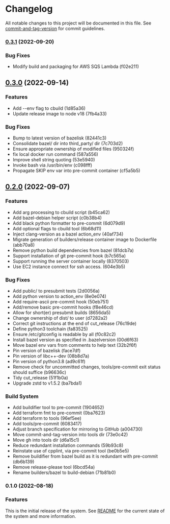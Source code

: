 # Changelog

All notable changes to this project will be documented in this file. See [commit-and-tag-version](https://github.com/absolute-version/commit-and-tag-version) for commit guidelines.

### [0.3.1](https://github.com/privacysandbox/fledge-key-value-service/compare/release-0.3.0...release-0.3.1) (2022-09-20)


### Bug Fixes

* Modify build and packaging for AWS SQS Lambda (f02e211)

## [0.3.0](https://github.com/privacysandbox/fledge-key-value-service/compare/release-0.2.0...release-0.3.0) (2022-09-14)


### Features

* Add --env flag to cbuild (1d85a36)
* Update release image to node v18 (7fb4a33)


### Bug Fixes

* Bump to latest version of bazelisk (82441c3)
* Consolidate bazel/ dir into third_party/ dir (7c703d2)
* Ensure appropriate ownership of modified files (950324f)
* fix local docker run command (587a556)
* Improve shell string quoting (53e5940)
* Invoke bash via /usr/bin/env (c098fff)
* Propagate SKIP env var into pre-commit container (cf5a5b5)

## [0.2.0](https://github.com/privacysandbox/fledge-key-value-service/compare/release-0.1.0...release-0.2.0) (2022-09-07)


### Features

* Add arg processing to cbuild script (b45ca62)
* Add bazel-debian helper script (c0b38b4)
* Add black python formatter to pre-commit (6d079d9)
* Add optional flags to cbuild tool (6b68d11)
* Inject clang-version as a bazel action_env (40af734)
* Migrate generation of builders/release container image to Dockerfile (abb70a8)
* Remove python build dependencies from bazel (81dcb7a)
* Support installation of git pre-commit hook (b7c565a)
* Support running the server container locally (8370503)
* Use EC2 instance connect for ssh access. (604e3b5)


### Bug Fixes

* Add public/ to presubmit tests (2d0056a)
* Add python version to action_env (8e0e074)
* Add require-ascii pre-commit hook (50eb751)
* Add/remove basic pre-commit hooks (f8e46cd)
* Allow for short(er) presubmit builds (8656da5)
* Change ownership of dist/ to user (d7282a2)
* Correct git instructions at the end of cut_release (76c19de)
* Define python3 toolchain (fa83525)
* Ensure /etc/gitconfig is readable by all (f0c82c2)
* Install bazel version as specified in .bazelversion (00d6f63)
* Move bazel env vars from comments to help text (32b2f6f)
* Pin version of bazelisk (face7df)
* Pin version of libc++-dev (08b8d7a)
* Pin version of python3.8 (ad9c61f)
* Remove check for uncommitted changes, tools/pre-commit exit status should suffice (b96636c)
* Tidy cut_release (51f1b0a)
* Upgrade zstd to v1.5.2 (ba7bda1)


### Build System

* Add buildifier tool to pre-commit (1904652)
* Add terraform fmt to pre-commit (0ba7623)
* Add terraform to tools (96ef5ee)
* Add tools/pre-commit (6083417)
* Adjust branch specification for mirroring to GitHub (a004730)
* Move commit-and-tag-version into tools dir (73e0c42)
* Move gh into tools dir (d6a15c1)
* Reduce redundant installation commands (59b93c8)
* Reinstate use of cpplint, via pre-commit tool (be0b5e5)
* Remove buildifier from bazel build as it is redundant with pre-commit (db6b139)
* Remove release-please tool (6bcd54a)
* Rename builders/bazel to build-debian (71b81b0)

### 0.1.0 (2022-08-18)


### Features

This is the initial release of the system. See [README](/README.md) for the current state of the system and more information.
